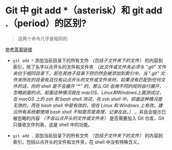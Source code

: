 # Git 中 git add *（asterisk）和 git add .（period）的区别?

> 这两个命令几乎是相同的

[参考答案链接](https://stackoverflow.com/questions/26042390/git-add-asterisk-vs-git-add-period/26042555#26042555)

- `git add *` 添加当前目录下的所有文件 *（包括子文件夹下的文件）* 的内容到索引，除了名字以点开头的文件和文件夹 *（此文件或文件夹必须与 “.git” 文件夹位于相同目录下，若在其他子目录下则仍然会被添加到索引中。当 ".git" 文件夹所在的目录有且仅有以点开头的文件或文件夹时，如果没有匹配到任何文件的话，你的 shell 是不会展开 “\*” 的，那么 Git 会用不同的规则自行展开，忽略前面的点。前面这种情况我在  macOS、Linux和Windows上面测试过，在 macOS 上的 zsh 和 bash shell 测试，在 zsh shell 中，前面这种情况是无效的，而在 bash shell 中是有效的，但在 Linux 和 Windows 上有效。建议所有系统都使用 bash shell 不知是否是真理，记录在此。）* ，并且会提示已被忽略的内容 *（不会以点开头的文件或文件夹）* 是否需要加入 Git 仓库，Git 只接收文件列表，这是 shell 中的功能。

- `git add .` 添加当前目录下的所有文件 *（包括子文件夹下的文件）* 的内容到索引，包括以点开头的文件和文件夹，在 shell 中没有特殊含义。

